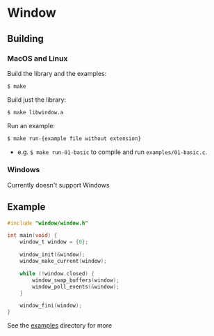 # Window

## Building
### MacOS and Linux
Build the library and the examples:
```bash
$ make
```

Build just the library:
```bash
$ make libwindow.a
```

Run an example:
```bash
$ make run-{example file without extension}
```
- e.g. `$ make run-01-basic` to compile and run `examples/01-basic.c`.

### Windows
Currently doesn't support Windows

## Example
```c
#include "window/window.h"

int main(void) {
    window_t window = {0};

    window_init(&window);
    window_make_current(window);

    while (!window.closed) {
        window_swap_buffers(window);
        window_poll_events(&window);
    }

    window_fini(window);
}
```

See the [examples](https://www.github.com/nosbod18/window/tree/main/examples) directory for more
